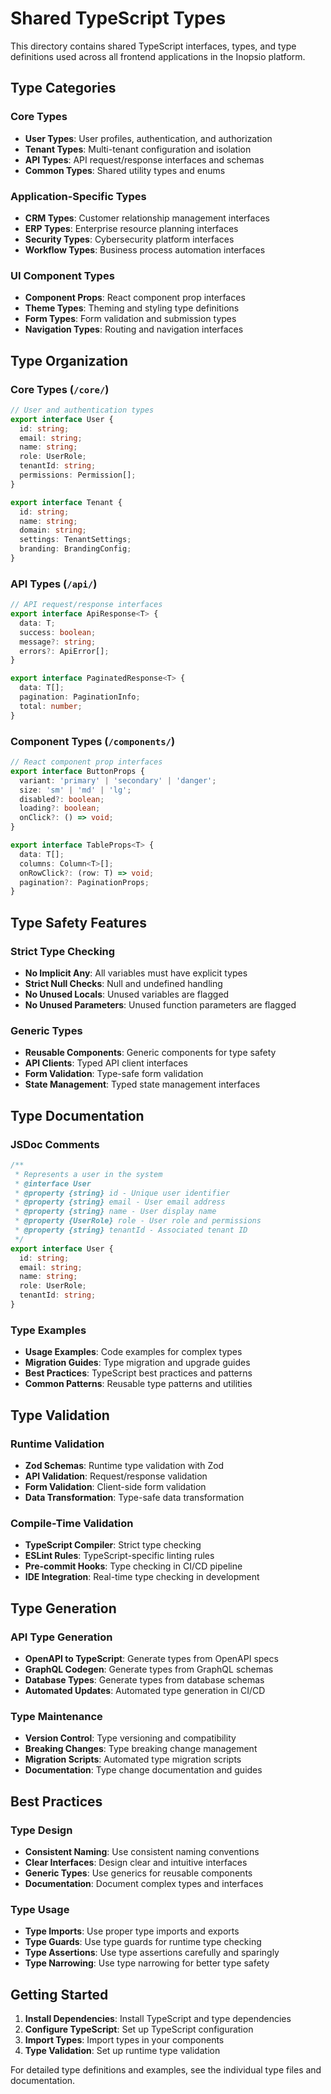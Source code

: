 # Shared TypeScript Types

This directory contains shared TypeScript interfaces, types, and type definitions used across all frontend applications in the Inopsio platform.

## Type Categories

### Core Types
- **User Types**: User profiles, authentication, and authorization
- **Tenant Types**: Multi-tenant configuration and isolation
- **API Types**: API request/response interfaces and schemas
- **Common Types**: Shared utility types and enums

### Application-Specific Types
- **CRM Types**: Customer relationship management interfaces
- **ERP Types**: Enterprise resource planning interfaces
- **Security Types**: Cybersecurity platform interfaces
- **Workflow Types**: Business process automation interfaces

### UI Component Types
- **Component Props**: React component prop interfaces
- **Theme Types**: Theming and styling type definitions
- **Form Types**: Form validation and submission types
- **Navigation Types**: Routing and navigation interfaces

## Type Organization

### Core Types (`/core/`)
```typescript
// User and authentication types
export interface User {
  id: string;
  email: string;
  name: string;
  role: UserRole;
  tenantId: string;
  permissions: Permission[];
}

export interface Tenant {
  id: string;
  name: string;
  domain: string;
  settings: TenantSettings;
  branding: BrandingConfig;
}
```

### API Types (`/api/`)
```typescript
// API request/response interfaces
export interface ApiResponse<T> {
  data: T;
  success: boolean;
  message?: string;
  errors?: ApiError[];
}

export interface PaginatedResponse<T> {
  data: T[];
  pagination: PaginationInfo;
  total: number;
}
```

### Component Types (`/components/`)
```typescript
// React component prop interfaces
export interface ButtonProps {
  variant: 'primary' | 'secondary' | 'danger';
  size: 'sm' | 'md' | 'lg';
  disabled?: boolean;
  loading?: boolean;
  onClick?: () => void;
}

export interface TableProps<T> {
  data: T[];
  columns: Column<T>[];
  onRowClick?: (row: T) => void;
  pagination?: PaginationProps;
}
```

## Type Safety Features

### Strict Type Checking
- **No Implicit Any**: All variables must have explicit types
- **Strict Null Checks**: Null and undefined handling
- **No Unused Locals**: Unused variables are flagged
- **No Unused Parameters**: Unused function parameters are flagged

### Generic Types
- **Reusable Components**: Generic components for type safety
- **API Clients**: Typed API client interfaces
- **Form Validation**: Type-safe form validation
- **State Management**: Typed state management interfaces

## Type Documentation

### JSDoc Comments
```typescript
/**
 * Represents a user in the system
 * @interface User
 * @property {string} id - Unique user identifier
 * @property {string} email - User email address
 * @property {string} name - User display name
 * @property {UserRole} role - User role and permissions
 * @property {string} tenantId - Associated tenant ID
 */
export interface User {
  id: string;
  email: string;
  name: string;
  role: UserRole;
  tenantId: string;
}
```

### Type Examples
- **Usage Examples**: Code examples for complex types
- **Migration Guides**: Type migration and upgrade guides
- **Best Practices**: TypeScript best practices and patterns
- **Common Patterns**: Reusable type patterns and utilities

## Type Validation

### Runtime Validation
- **Zod Schemas**: Runtime type validation with Zod
- **API Validation**: Request/response validation
- **Form Validation**: Client-side form validation
- **Data Transformation**: Type-safe data transformation

### Compile-Time Validation
- **TypeScript Compiler**: Strict type checking
- **ESLint Rules**: TypeScript-specific linting rules
- **Pre-commit Hooks**: Type checking in CI/CD pipeline
- **IDE Integration**: Real-time type checking in development

## Type Generation

### API Type Generation
- **OpenAPI to TypeScript**: Generate types from OpenAPI specs
- **GraphQL Codegen**: Generate types from GraphQL schemas
- **Database Types**: Generate types from database schemas
- **Automated Updates**: Automated type generation in CI/CD

### Type Maintenance
- **Version Control**: Type versioning and compatibility
- **Breaking Changes**: Type breaking change management
- **Migration Scripts**: Automated type migration scripts
- **Documentation**: Type change documentation and guides

## Best Practices

### Type Design
- **Consistent Naming**: Use consistent naming conventions
- **Clear Interfaces**: Design clear and intuitive interfaces
- **Generic Types**: Use generics for reusable components
- **Documentation**: Document complex types and interfaces

### Type Usage
- **Type Imports**: Use proper type imports and exports
- **Type Guards**: Use type guards for runtime type checking
- **Type Assertions**: Use type assertions carefully and sparingly
- **Type Narrowing**: Use type narrowing for better type safety

## Getting Started

1. **Install Dependencies**: Install TypeScript and type dependencies
2. **Configure TypeScript**: Set up TypeScript configuration
3. **Import Types**: Import types in your components
4. **Type Validation**: Set up runtime type validation

For detailed type definitions and examples, see the individual type files and documentation.
